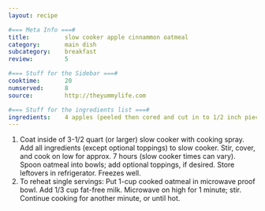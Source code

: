 ```yaml
---
layout: recipe

#=== Meta Info ===#
title: 			slow cooker apple cinnammon oatmeal
category:		main dish					
subcategory:	breakfast
review:			5

#=== Stuff for the Sidebar ===#
cooktime:		20
numserved:		8
source:			http://theyummylife.com

#=== Stuff for the ingredients list ===#
ingredients:	4 apples (peeled then cored and cut in to 1/2 inch pieces), 3 cups fat-free milk, 3 cups water, 2 cups uncooked steel cut oats, 4 tablespoons brown sugar, 3 tablespoons butter (cut in to 8 or so pieces), 1 teaspoon cinnammon, 1/2 teaspoon salt
---
```


1. Coat inside of 3-1/2 quart (or larger) slow cooker with cooking spray. Add all ingredients (except optional toppings) to slow cooker. Stir, cover, and cook on low for approx. 7 hours (slow cooker times can vary). Spoon oatmeal into bowls; add optional toppings, if desired. Store leftovers in refrigerator. Freezes well.
2. To reheat single servings: Put 1-cup cooked oatmeal in microwave proof bowl. Add 1/3 cup fat-free milk. Microwave on high for 1 minute; stir. Continue cooking for another minute, or until hot.